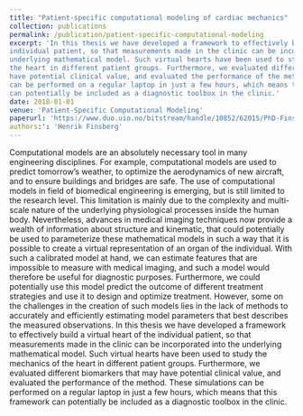 ```yaml
---
title: "Patient-specific computational modeling of cardiac mechanics"
collection: publications
permalink: /publication/patient-specific-computational-modeling
excerpt: 'In this thesis we have developed a framework to effectively build a virtual heart of the
individual patient, so that measurements made in the clinic can be incorporated into the
underlying mathematical model. Such virtual hearts have been used to study the mechanics of
the heart in different patient groups. Furthermore, we evaluated different biomarkers that may
have potential clinical value, and evaluated the performance of the method. These simulations
can be performed on a regular laptop in just a few hours, which means that this framework
can potentially be included as a diagnostic toolbox in the clinic.'
date: 2018-01-01
venue: 'Patient-Specific Computational Modeling'
paperurl: 'https://www.duo.uio.no/bitstream/handle/10852/62015/PhD-Finsberg-2018.pdf'
authors:': 'Henrik Finsberg'
---
```



Computational models are an absolutely necessary tool in many engineering disciplines. For
example, computational models are used to predict tomorrow’s weather, to optimize the
aerodynamics of new aircraft, and to ensure buildings and bridges are safe.
The use of computational models in field of biomedical engineering is emerging, but is still
limited to the research level. This limitation is mainly due to the complexity and multi-scale
nature of the underlying physiological processes inside the human body. Nevertheless,
advances in medical imaging techniques now provide a wealth of information about structure
and kinematic, that could potentially be used to parameterize these mathematical models in
such a way that it is possible to create a virtual representation of an organ of the individual.
With such a calibrated model at hand, we can estimate features that are impossible to measure
with medical imaging, and such a model would therefore be useful for diagnostic purposes.
Furthermore, we could potentially use this model predict the outcome of different treatment
strategies and use it to design and optimize treatment.
However, some on the challenges in the creation of such models lies in the lack of methods to
accurately and efficiently estimating model parameters that best describes the measured
observations.
In this thesis we have developed a framework to effectively build a virtual heart of the
individual patient, so that measurements made in the clinic can be incorporated into the
underlying mathematical model. Such virtual hearts have been used to study the mechanics of
the heart in different patient groups. Furthermore, we evaluated different biomarkers that may
have potential clinical value, and evaluated the performance of the method. These simulations
can be performed on a regular laptop in just a few hours, which means that this framework
can potentially be included as a diagnostic toolbox in the clinic.